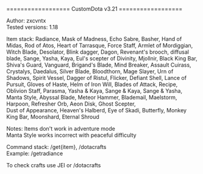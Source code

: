 ================== CustomDota v3.21 ==================

Author: zxcvntx  
Tested versions: 1.18  

Item stack: Radiance, Mask of Madness, Echo Sabre, Basher, Hand of Midas, Rod of Atos,
    Heart of Tarrasque, Force Staff, Armlet of Mordiggian, Witch Blade, Desolator, Blink dagger,
    Dagon, Revenant's brooch, diffusal blade, Sange, Yasha, Kaya, Eul's scepter of Divinity, Mjollnir, Black King Bar,
    Shiva's Guard, Vanguard, Brigand's Blade, Mind Breaker, Assault Cuirass, Crystalys, Daedalus, Silver Blade, Bloodthorn,
    Mage Slayer, Urn of Shadows, Spirit Vessel, Dagger of Ristul, Flicker, Defiant Shell, Lance of Pursuit, Gloves of Haste,
    Helm of Iron Will, Blades of Attack, Recipe, Oblivion Staff, Parasma, Yasha & Kaya, Sange & Kaya, Sange & Yasha,
    Manta Style, Abyssal Blade, Meteor Hammer, Blademail, Maelstorm, Harpoon, Refresher Orb, Aeon Disk, Ghost Scepter,  
    Dust of Appearance, Heaven's Halberd, Eye of Skadi, Butterfly, Monkey King Bar, Moonshard, Eternal Shroud

Notes:
    Items don't work in adventure mode  
    Manta Style works incorrect with peaceful difficulty  

Command stack: /get{item}, /dotacrafts  
    Example: /getradiance

To check crafts use JEI or /dotacrafts
